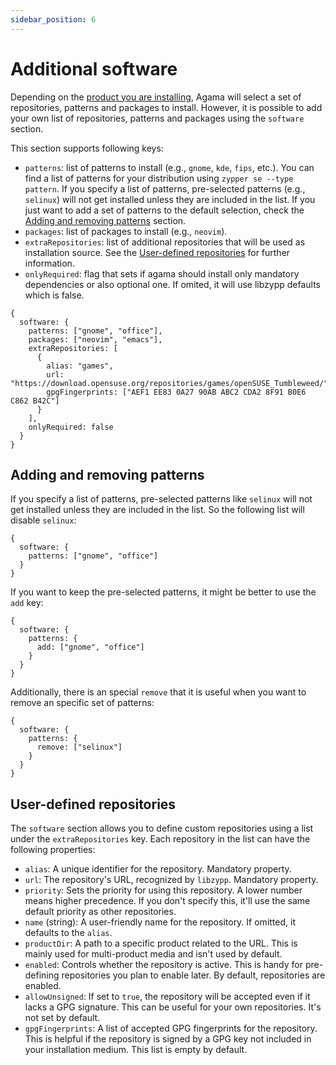 ```yaml
---
sidebar_position: 6
---
```


# Additional software

Depending on the [product you are installing](./product), Agama will select a set of repositories,
patterns and packages to install. However, it is possible to add your own list of repositories,
patterns and packages using the `software` section.

This section supports following keys:

- `patterns`: list of patterns to install (e.g., `gnome`, `kde`, `fips`, etc.). You can find a list
  of patterns for your distribution using `zypper se --type pattern`. If you specify a list of
  patterns, pre-selected patterns (e.g., `selinux`) will not get installed unless they are included
  in the list. If you just want to add a set of patterns to the default selection, check the
  [Adding and removing patterns](#adding-and-removing-patterns) section.
- `packages`: list of packages to install (e.g., `neovim`).
- `extraRepositories`: list of additional repositories that will be used as installation source. See
  the [User-defined repositories](#user-defined-repositories) for further information.
- `onlyRequired`: flag that sets if agama should install only mandatory dependencies or also
  optional one. If omited, it will use libzypp defaults which is false.

```jsonnet
{
  software: {
    patterns: ["gnome", "office"],
    packages: ["neovim", "emacs"],
    extraRepositories: [
      {
        alias: "games",
        url: "https://download.opensuse.org/repositories/games/openSUSE_Tumbleweed/",
        gpgFingerprints: ["AEF1 EE83 0A27 90AB ABC2 CDA2 8F91 B0E6 C862 B42C"]
      }
    ],
    onlyRequired: false
  }
}
```

## Adding and removing patterns

If you specify a list of patterns, pre-selected patterns like `selinux` will not get installed
unless they are included in the list. So the following list will disable `selinux`:

```jsonnet
{
  software: {
    patterns: ["gnome", "office"]
  }
}
```

If you want to keep the pre-selected patterns, it might be better to use the `add` key:

```jsonnet
{
  software: {
    patterns: {
      add: ["gnome", "office"]
    }
  }
}
```

Additionally, there is an special `remove` that it is useful when you want to remove an specific set
of patterns:

```jsonnet
{
  software: {
    patterns: {
      remove: ["selinux"]
    }
  }
}
```

## User-defined repositories

The `software` section allows you to define custom repositories using a list under the
`extraRepositories` key. Each repository in the list can have the following properties:

- `alias`: A unique identifier for the repository. Mandatory property.
- `url`: The repository's URL, recognized by `libzypp`. Mandatory property.
- `priority`: Sets the priority for using this repository. A lower number means higher precedence.
  If you don't specify this, it'll use the same default priority as other repositories.
- `name` (string): A user-friendly name for the repository. If omitted, it defaults to the `alias`.
- `productDir`: A path to a specific product related to the URL. This is mainly used for
  multi-product media and isn't used by default.
- `enabled`: Controls whether the repository is active. This is handy for pre-defining repositories
  you plan to enable later. By default, repositories are enabled.
- `allowUnsigned`: If set to `true`, the repository will be accepted even if it lacks a GPG
  signature. This can be useful for your own repositories. It's not set by default.
- `gpgFingerprints`: A list of accepted GPG fingerprints for the repository. This is helpful if the
  repository is signed by a GPG key not included in your installation medium. This list is empty by
  default.
